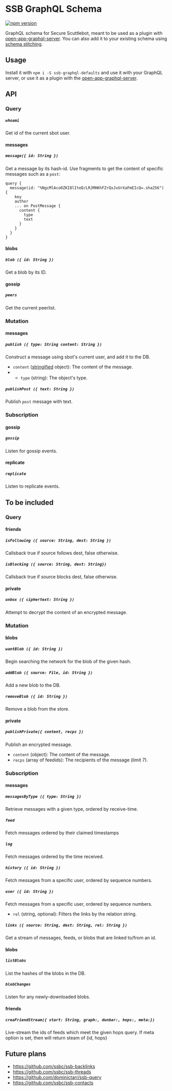 # SSB GraphQL Schema

[![npm version](https://badge.fury.io/js/ssb-graphql-defaults.svg)](https://badge.fury.io/js/ssb-graphql-defaults)

GraphQL schema for Secure Scuttlebot, meant to be used as a plugin with [open-app-graphql-server](https://github.com/open-app/open-app-graphql-server). You can also add it to your existing schema using [schema stitching](https://www.apollographql.com/docs/graphql-tools/schema-stitching.html).

## Usage

Install it with `npm i -S ssb-graphql-defaults` and use it with your GraphQL server, or use it as a plugin with the [open-app-graphql-server](https://github.com/open-app/open-app-graphql-server).

## API

### Query

##### `whoami`
Get id of the current sbot user.

#### messages

##### `message({ id: String })`
Get a message by its hash-id. Use fragments to get the content of specific messages such as a `post`:
```
query {
  message(id: "%NgcMlAco0ZKI8lIteD/LRJMHKhFZrQxJvUrXaFmEIcQ=.sha256") {
    key
    author
    ... on PostMessage {
      content {
        type
        text
      }
    }
  }
}
```

#### blobs

##### `blob ({ id: String })`
Get a blob by its ID.

#### gossip

##### `peers`
Get the current peerlist.

### Mutation

#### messages

##### `publish ({ type: String content: String })`
Construct a message using sbot's current user, and add it to the DB.

- `content` ([stringified](https://developer.mozilla.org/en-US/docs/Web/JavaScript/Reference/Global_Objects/JSON/stringify) object): The content of the message.
- - `type` (string): The object's type.

##### `publishPost ({ text: String })`
Publish `post` message with text.

### Subscription

#### gossip

##### `gossip`
Listen for gossip events.

#### replicate

##### `replicate`
Listen to replicate events.

## To be included

### Query

#### friends

##### `isFollowing ({ source: String, dest: String })`
Callsback true if source follows dest, false otherwise.

##### `isBlocking ({ source: String, dest: String})`
Callsback true if source blocks dest, false otherwise.

#### private

##### `unbox ({ ciphertext: String })`
Attempt to decrypt the content of an encrypted message.

### Mutation

#### blobs

##### `wantBlob ({ id: String })`
Begin searching the network for the blob of the given hash.

##### `addBlob ({ source: File, id: String })`
Add a new blob to the DB.

##### `removeBlob ({ id: String })`
Remove a blob from the store.

#### private

##### `publishPrivate({ content, recps })`
Publish an encrypted message.

- `content` (object): The content of the message.
- `recps` (array of feedids): The recipients of the message (limit 7).

### Subscription

#### messages

##### `messagesByType ({ type: String })`
Retrieve messages with a given type, ordered by receive-time.

##### `feed`
Fetch messages ordered by their claimed timestamps

##### `log`
Fetch messages ordered by the time received.

##### `history ({ id: String })`
Fetch messages from a specific user, ordered by sequence numbers.

##### `user ({ id: String })`
Fetch messages from a specific user, ordered by sequence numbers.

- `rel` (string, optional): Filters the links by the relation string.

##### `links ({ source: String, dest: String, rel: String })`
Get a stream of messages, feeds, or blobs that are linked to/from an id.

#### blobs

##### `listBlobs`
List the hashes of the blobs in the DB.

##### `blobChanges`
Listen for any newly-downloaded blobs.

#### friends

##### `creaFriendStream({ start: String, graph:, dunbar:, hops:, meta:})`
Live-stream the ids of feeds which meet the given hops query. If meta option is set, then will return steam of {id, hops}

## Future plans

- https://github.com/ssbc/ssb-backlinks
- https://github.com/ssbc/ssb-threads
- https://github.com/dominictarr/ssb-query
- https://github.com/ssbc/ssb-contacts
